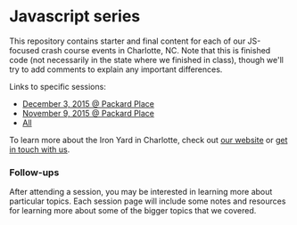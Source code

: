 # Javascript series
This repository contains starter and final content for each of our JS-focused crash course events in Charlotte, NC. Note that this is finished code (not necessarily in the state where we finished in class), though we'll try to add comments to explain any important differences.

Links to specific sessions:
- [December 3, 2015 @ Packard Place](https://github.com/TIY-Charlotte-Frontend-Engineering/cc-javascript-series/tree/2015-12-03)
- [November 9, 2015 @ Packard Place](https://github.com/TIY-Charlotte-Frontend-Engineering/cc-javascript-series/tree/2015-11-09)
- [All](https://github.com/TIY-Charlotte-Frontend-Engineering/cc-javascript-series/branches)

To learn more about the Iron Yard in Charlotte, check out [our website](http://theironyard.com/locations/charlotte/) or [get in touch with us](mailto:wes@theironyard.com).

### Follow-ups
After attending a session, you may be interested in learning more about particular topics. Each session page will include some notes and resources for learning more about some of the bigger topics that we covered. 

